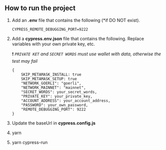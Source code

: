 ## How to run the project
1. Add an **.env** file that contains the following (*if DO NOT exist).

    ```
    CYPRESS_REMOTE_DEBUGGING_PORT=9222
    ```
2. Add a **cypress.env.json** file that contains the following. Replace variables with your own private key, etc.

    :exclamation: *`PRIVATE KET` and `SECRET WORDS` must use wallet with data, otherwise the test may fail*

    ```
    {
        SKIP_METAMASK_INSTALL: true
        SKIP_METAMASK_SETUP: true
        "NETWORK_GOERLI": "goerli",
        "NETWORK_MAINNET": "mainnet",
        "SECRET_WORDS": your_secret_words,
        "PRIVATE_KEY": your_private_key,
        "ACCOUNT_ADDRESS": your_account_address,
        "PASSWORD": your_own_password,
        "REMOTE_DEBUGGING_PORT": 9222
    }   
    ```
3. Update the baseUrl in **cypress.config.js**

4. yarn

5. yarn cypress-run
